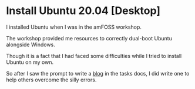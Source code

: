 # Install Ubuntu 20.04 [Desktop]
I installed Ubuntu when I was in the amFOSS workshop.


The workshop provided me resources to correctly dual-boot Ubuntu alongside Windows. 


Though it is a fact that I had faced some difficulties while I tried to install Ubuntu on my own.


So after I saw the prompt to write a [blog](https://dev.to/ganesh329/dual-booting-ubuntu-and-windows-1373) in the tasks docs, I did write one to help others overcome the silly errors. 
